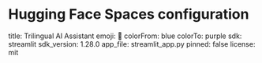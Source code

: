# Hugging Face Spaces configuration
title: Trilingual AI Assistant
emoji: 🧠
colorFrom: blue
colorTo: purple
sdk: streamlit
sdk_version: 1.28.0
app_file: streamlit_app.py
pinned: false
license: mit
